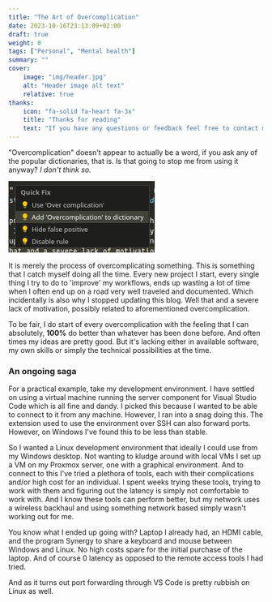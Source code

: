 ```yaml
---
title: "The Art of Overcomplication"
date: 2023-10-16T23:13:09+02:00
draft: true
weight: 0
tags: ["Personal", "Mental health"]
summary: ""
cover:
    image: "img/header.jpg"
    alt: "Header image alt text"
    relative: true
thanks:
    icon: "fa-solid fa-heart fa-3x"
    title: "Thanks for reading"
    text: "If you have any questions or feedback feel free to contact me through the means listed [on my main site](https://dylanmaassen.nl). Sharing my posts is also really appreciated!"
---
```


"Overcomplication" doesn't appear to actually be a word, if you ask any of the popular dictionaries, that is.
Is that going to stop me from using it anyway? *I don't think so.* 

![A prompt in my editor to add "Overcomplicated" to the spell check dictionary](dictionary.png)

It is merely the process of overcomplicating something. This is something that I catch myself doing all the time. Every new project I start, every single thing I try to do to 'improve' my workflows, ends up wasting a lot of time when I often end up on a road very well traveled and documented. Which incidentally is also why I stopped updating this blog. Well that and a severe lack of motivation, possibly related to aforementioned overcomplication.  

To be fair, I do start of every overcomplication with the feeling that I can absolutely, **100%** do better than whatever has been done before. And often times my ideas are pretty good. But it's lacking either in available software, my own skills or simply the technical possibilities at the time.

### An ongoing saga
For a practical example, take my development environment. I have settled on using a virtual machine running the server component for Visual Studio Code which is all fine and dandy. I picked this because I wanted to be able to connect to it from any machine. However, I ran into a snag doing this. The extension used to use the environment over SSH can also forward ports. However, on Windows I've found this to be less than stable. 

So I wanted a Linux development environment that ideally I could use from my Windows desktop. Not wanting to kludge around with local VMs I set up a VM on my Proxmox server, one with a graphical environment. And to connect to this I've tried a plethora of tools, each with their complications and/or high cost for an individual. I spent weeks trying these tools, trying to work with them and figuring out the latency is simply not comfortable to work with. And I know these tools can perform better, but my network uses a wireless backhaul and using something network based simply wasn't working out for me.

You know what I ended up going with? Laptop I already had, an HDMI cable, and the program Synergy to share a keyboard and mouse between Windows and Linux. No high costs spare for the initial purchase of the laptop. And of course 0 latency as opposed to the remote access tools I had tried. 

And as it turns out port forwarding through VS Code is pretty rubbish on Linux as well.
